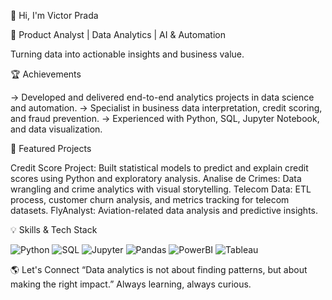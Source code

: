 👋 Hi, I'm Victor Prada

🚀 Product Analyst | Data Analytics | AI & Automation

Turning data into actionable insights and business value.

🏆 Achievements

-> Developed and delivered end-to-end analytics projects in data science and automation.
-> Specialist in business data interpretation, credit scoring, and fraud prevention.
-> Experienced with Python, SQL, Jupyter Notebook, and data visualization.

📌 Featured Projects

Credit Score Project: Built statistical models to predict and explain credit scores using Python and exploratory analysis.
Analise de Crimes: Data wrangling and crime analytics with visual storytelling.
Telecom Data: ETL process, customer churn analysis, and metrics tracking for telecom datasets.
FlyAnalyst: Aviation-related data analysis and predictive insights.

💡 Skills & Tech Stack

![Python](https://img.shields.io/badge/Python-3776AB?style=for-the-badge&logo=python)
![SQL](https://img.shields.io/badge/SQL-0773C1?style=for-the-badge&logo=postgresql)
![Jupyter](https://img.shields.io/badge/Jupyter-F3631D?style=for-the-badge&logo=jupyter)
![Pandas](https://img.shields.io/badge/Pandas-150458?style=for-the-badge&logo=pandas)
![PowerBI](https://img.shields.io/badge/PowerBI-F7B93E?style=for-the-badge&logo=powerbi)
![Tableau](https://img.shields.io/badge/Tableau-F1E846?style=for-the-badge&logo=tableau)


🌎 Let's Connect
“Data analytics is not about finding patterns, but about making the right impact.”
Always learning, always curious.
